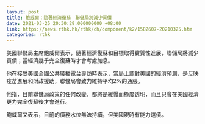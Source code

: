 ```yaml
---
layout: post
title: 鮑威爾：隨著經濟復蘇　聯儲局將減少買債
date: 2021-03-25 20:30:29.000000000 +08:00
link: https://news.rthk.hk/rthk/ch/component/k2/1582607-20210325.htm
categories: rthk
---
```


美國聯儲局主席鮑威爾表示，隨著經濟復蘇和目標取得實質性進展，聯儲局將減少買債；當經濟幾乎完全復蘇時才會考慮加息。

他在接受美國全國公共廣播電台專訪時表示，當局上調對美國的經濟預測，是反映疫苗進展和財政援助，聯儲局會致力維持平均2%的通脹。

他指，目前聯儲局政策的任何改變，都將是緩慢而極度透明，而且只會在美國經濟更力完全復蘇後才會進行。

鮑威爾又表示，目前的債務水位無法持續，但美國現時有能力還債。
